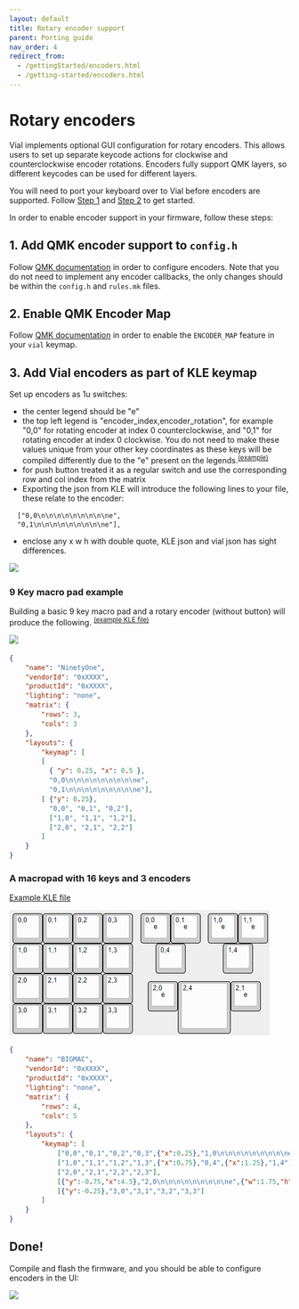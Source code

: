 ```yaml
---
layout: default
title: Rotary encoder support
parent: Porting guide
nav_order: 4
redirect_from:
  - /gettingStarted/encoders.html
  - /getting-started/encoders.html
---
```



# Rotary encoders

Vial implements optional GUI configuration for rotary encoders. This allows users to set up  separate keycode actions for clockwise and counterclockwise encoder rotations. Encoders fully support QMK layers, so different keycodes can be used for different layers.

You will need to port your keyboard over to Vial before encoders are supported. Follow [Step 1](/porting-to-via.md) and [Step 2](/porting-to-vial.md) to get started.

In order to enable encoder support in your firmware, follow these steps:

## 1. Add QMK encoder support to `config.h`

Follow [QMK documentation](https://docs.qmk.fm/#/feature_encoders?id=encoders) in order to configure encoders. Note that you do not need to implement any encoder callbacks, the only changes should be within the `config.h` and `rules.mk` files.

## 2. Enable QMK Encoder Map

Follow [QMK documentation](https://docs.qmk.fm/#/feature_encoders?id=encoder-map) in order to enable the `ENCODER_MAP` feature in your `vial` keymap.

## 3. Add Vial encoders as part of KLE keymap

Set up encoders as 1u switches:
- the center legend should be "e"
- the top left legend is "encoder_index,encoder_rotation", for example "0,0" for rotating encoder at index 0 counterclockwise, and "0,1" for rotating encoder at index 0 clockwise. You do not need to make these values unique from your other key coordinates as these keys will be compiled differently due to the "e" present on the legends.<sup>[(example)](http://www.keyboard-layout-editor.com/#/gists/604ca4b3942891950597cbaceac8bced)</sup>
- for push button treated it as a regular switch and use the corresponding row and col index from the matrix
- Exporting the json from KLE will introduce the following lines to your file, these relate to the encoder:
```
  ["0,0\n\n\n\n\n\n\n\n\ne",
  "0,1\n\n\n\n\n\n\n\n\ne"],
```
- enclose any x w h with double quote, KLE json and vial json has sight differences.

![](../img/encoders-kle.png)

### **9 Key macro pad example**
Building a basic 9 key macro pad and a rotary encoder (without button) will produce the following. <sup>[(example KLE file)](http://www.keyboard-layout-editor.com/#/gists/f6c1df29df0d44744d9a4dafe26178ef)</sup>

![](../img/basic-91.png)

```json
{
    "name": "NinetyOne",
    "vendorId": "0xXXXX",
    "productId": "0xXXXX",
    "lighting": "none",
    "matrix": {
        "rows": 3,
        "cols": 3
    },
    "layouts": {
        "keymap": [
        [
          { "y": 0.25, "x": 0.5 },
          "0,0\n\n\n\n\n\n\n\n\ne",
          "0,1\n\n\n\n\n\n\n\n\ne"],
        [ {"y": 0.25},
          "0,0", "0,1", "0,2"],
          ["1,0", "1,1", "1,2"],
          ["2,0", "2,1", "2,2"]
        ]
    }
}

```
### A macropad with 16 keys and 3 encoders

[Example KLE file](http://www.keyboard-layout-editor.com/##@@=0,0&=0,1&=0,2&=0,3&_x:0.25%3B&=0,0%0A%0A%0A%0A%0A%0A%0A%0A%0Ae&=0,1%0A%0A%0A%0A%0A%0A%0A%0A%0Ae&_x:0.25%3B&=1,0%0A%0A%0A%0A%0A%0A%0A%0A%0Ae&=1,1%0A%0A%0A%0A%0A%0A%0A%0A%0Ae%3B&@=1,0&=1,1&=1,2&=1,3&_x:0.75%3B&=0,4&_x:1.25%3B&=1,4%3B&@=2,0&=2,1&=2,2&=2,3%3B&@_y:-0.75&x:4.5%3B&=2,0%0A%0A%0A%0A%0A%0A%0A%0A%0Ae&_w:1.75&h:1.75%3B&=2,4&=2,1%0A%0A%0A%0A%0A%0A%0A%0A%0Ae%3B&@_y:-0.25%3B&=3,0&=3,1&=3,2&=3,3)

![](../img/bigmacro.png)

```json
{
    "name": "BIGMAC",
    "vendorId": "0xXXXX",
    "productId": "0xXXXX",
    "lighting": "none",
    "matrix": {
        "rows": 4,
        "cols": 5
    },
    "layouts": {
        "keymap": [
			["0,0","0,1","0,2","0,3",{"x":0.25},"1,0\n\n\n\n\n\n\n\n\ne","1,1\n\n\n\n\n\n\n\n\ne",{"x":0.25},"0,0\n\n\n\n\n\n\n\n\ne","0,1\n\n\n\n\n\n\n\n\ne"],
			["1,0","1,1","1,2","1,3",{"x":0.75},"0,4",{"x":1.25},"1,4"],
			["2,0","2,1","2,2","2,3"],
			[{"y":-0.75,"x":4.5},"2,0\n\n\n\n\n\n\n\n\ne",{"w":1.75,"h":1.75},"2,4","2,1\n\n\n\n\n\n\n\n\ne"],
			[{"y":-0.25},"3,0","3,1","3,2","3,3"]
        ]
    }
}
```


## Done!

Compile and flash the firmware, and you should be able to configure encoders in the UI:

![](../img/encoders-ui.png)
